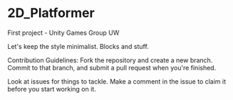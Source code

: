# 2D_Platformer
First project - Unity Games Group UW

Let's keep the style minimalist. Blocks and stuff.

Contribution Guidelines:
Fork the repository and create a new branch. Commit to that branch, and submit a pull request when you're finished.

Look at issues for things to tackle. Make a comment in the issue to claim it before you start working on it.

